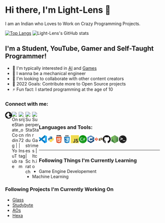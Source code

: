 # Hi there, I'm Light-Lens 👋
I am an Indian who Loves to Work on Crazy Programming Projects.

[![Top Langs](https://github-readme-stats.vercel.app/api/top-langs/?username=Light-Lens&theme=tokyonight&hide_border=true)](https://github.com/anuraghazra/github-readme-stats)
![Light-Lens's GitHub stats](https://github-readme-stats.vercel.app/api?username=Light-Lens&theme=tokyonight&show_icons=true&hide_border=true)

## I'm a Student, YouTube, Gamer and Self-Taught Programmer!

- 🔭 I'm typically interested in [AI][AIVideo] and [Games][GameLink]
- 🌱 I wanna be a mechanical engineer
- 👯 I'm looking to collaborate with other content creators
- 🥅 2022 Goals: Contribute more to Open Source projects
- ⚡ Fun fact: I started programming at the age of 10

### Connect with me:

[<img align="left" alt="uscontent.blogspot.com" width="22px" src="https://raw.githubusercontent.com/iconic/open-iconic/master/svg/globe.svg" />][Website]
[<img align="left" alt="OneState Coding | YouTube" width="22px" src="https://cdn.jsdelivr.net/npm/simple-icons@v3/icons/youtube.svg" />][YouTube]
[<img align="left" alt="srijan_ocn72 | Instagram" width="22px" src="https://cdn.jsdelivr.net/npm/simple-icons@v3/icons/instagram.svg" />][Instagram]
[<img align="left" alt="SuperStarIndustries | Scratch" width="22px" src="https://cdn.jsdelivr.net/npm/simple-icons@3.13.0/icons/scratch.svg" />][Scratch]
[<img align="left" alt="SuperStar Games | Itch.io" width="22px" src="https://cdn.jsdelivr.net/npm/simple-icons@3.13.0/icons/itch-dot-io.svg" />][Itch]

<br />

### Languages and Tools:

<img align="left" alt="Visual Studio Code" width="26px" src="https://raw.githubusercontent.com/github/explore/80688e429a7d4ef2fca1e82350fe8e3517d3494d/topics/visual-studio-code/visual-studio-code.png" />
<img align="left" alt="Python" width="26px" src="https://raw.githubusercontent.com/github/explore/80688e429a7d4ef2fca1e82350fe8e3517d3494d/topics/python/python.png" />
<img align="left" alt="HTML5" width="26px" src="https://raw.githubusercontent.com/github/explore/80688e429a7d4ef2fca1e82350fe8e3517d3494d/topics/html/html.png" />
<img align="left" alt="CSS3" width="26px" src="https://raw.githubusercontent.com/github/explore/80688e429a7d4ef2fca1e82350fe8e3517d3494d/topics/css/css.png" />
<img align="left" alt="JavaScript" width="26px" src="https://raw.githubusercontent.com/github/explore/80688e429a7d4ef2fca1e82350fe8e3517d3494d/topics/javascript/javascript.png" />
<img align="left" alt="C#" width="26px" src="https://raw.githubusercontent.com/github/explore/80688e429a7d4ef2fca1e82350fe8e3517d3494d/topics/csharp/csharp.png" />
<img align="left" alt="C++" width="26px" src="https://raw.githubusercontent.com/github/explore/80688e429a7d4ef2fca1e82350fe8e3517d3494d/topics/cpp/cpp.png" />
<img align="left" alt="Git" width="26px" src="https://raw.githubusercontent.com/github/explore/80688e429a7d4ef2fca1e82350fe8e3517d3494d/topics/git/git.png" />
<img align="left" alt="GitHub" width="26px" src="https://raw.githubusercontent.com/github/explore/78df643247d429f6cc873026c0622819ad797942/topics/github/github.png" />
<img align="left" alt="Node.js" width="26px" src="https://raw.githubusercontent.com/github/explore/80688e429a7d4ef2fca1e82350fe8e3517d3494d/topics/nodejs/nodejs.png" />
<img align="left" alt="Terminal" width="26px" src="https://raw.githubusercontent.com/github/explore/80688e429a7d4ef2fca1e82350fe8e3517d3494d/topics/terminal/terminal.png" />

<br />
<br />

---

### Following Things I'm Currently Learning

- Game Engine Developement
- Machine Learning

### Following Projects I'm Currently Working On

- [Glass](https://github.com/Light-Lens/Glass)
- [Studybyte](https://github.com/Light-Lens/Studybyte)
- [AOs](https://github.com/Light-Lens/AOs)
- [Hexa](https://github.com/Light-Lens/Hexa)

[GameLink]: https://superstar-games.itch.io
[AIVideo]: https://www.youtube.com/watch?v=AuThE5bxpDE
[Website]: https://uscontent.blogspot.com/
[YouTube]: https://www.youtube.com/channel/UCrphqZNc_r-KsOTeTKH5hwA
[Instagram]: https://www.instagram.com/srijansrivastava72/
[Scratch]: https://scratch.mit.edu/users/SuperStarIndustries
[Itch]: https://superstar-games.itch.io
